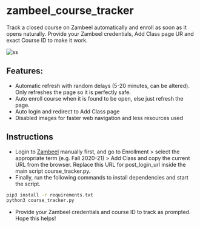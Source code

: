 # zambeel_course_tracker
Track a closed course on Zambeel automatically and enroll as soon as it opens naturally. Provide your Zambeel credentials, Add Class page UR and exact Course ID to make it work.

![ss](/ss)

## Features:
- Automatic refresh with random delays (5-20 minutes, can be altered). Only refreshes the page so it is perfectly safe.
- Auto enroll course when it is found to be open, else just refresh the page.
- Auto login and redirect to Add Class page
- Disabled images for faster web navigation and less resources used

## Instructions
- Login to [Zambeel](https://zambeel.lums.edu.pk/) manually first, and go to Enrollment > select the appropriate term (e.g. Fall 2020-21) > Add Class and copy the current URL from the browser. Replace this URL for post_login_url inside the main script course_tracker.py.
- Finally, run the following commands to install dependencies and start the script.
```sh
pip3 install -r requirements.txt 
python3 course_tracker.py
```
- Provide your Zambeel credentials and course ID to track as prompted. Hope this helps!
